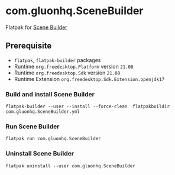 # com.gluonhq.SceneBuilder
Flatpak for [Scene Builder](https://gluonhq.com/products/scene-builder)

## Prerequisite

- `flatpak`, `flatpak-builder` packages
- Runtime `org.freedesktop.Platform` version `21.08`
- Runtime `org.freedesktop.Sdk` version `21.08`
- Runtime Extension `org.freedesktop.Sdk.Extension.openjdk17`

### Build and install Scene Builder
```
flatpak-builder --user --install --force-clean  flatpakbuildir com.gluonhq.SceneBuilder.yml
```
### Run Scene Builder
```
flatpak run com.gluonhq.SceneBuilder
```
### Uninstall Scene Builder
```
flatpak uninstall --user com.gluonhq.SceneBuilder
```

